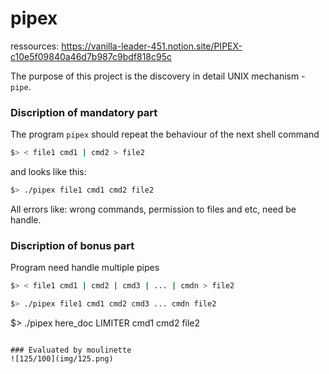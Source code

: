 # pipex

ressources:
  https://vanilla-leader-451.notion.site/PIPEX-c10e5f09840a46d7b987c9bdf818c95c

The purpose of this project is the discovery in detail UNIX mechanism - `pipe`.

### Discription of mandatory part
The program `pipex` should repeat the behaviour of the next shell command
```bash
$> < file1 cmd1 | cmd2 > file2
```
and looks like this:
```bash
$> ./pipex file1 cmd1 cmd2 file2
```
All errors like: wrong commands,  permission to files and etc, need be handle.
### Discription of bonus part
Program need handle multiple pipes
```bash
$> < file1 cmd1 | cmd2 | cmd3 | ... | cmdn > file2

$> ./pipex file1 cmd1 cmd2 cmd3 ... cmdn file2
```
$> ./pipex here_doc LIMITER cmd1 cmd2 file2
```

### Evaluated by moulinette
![125/100](img/125.png)
